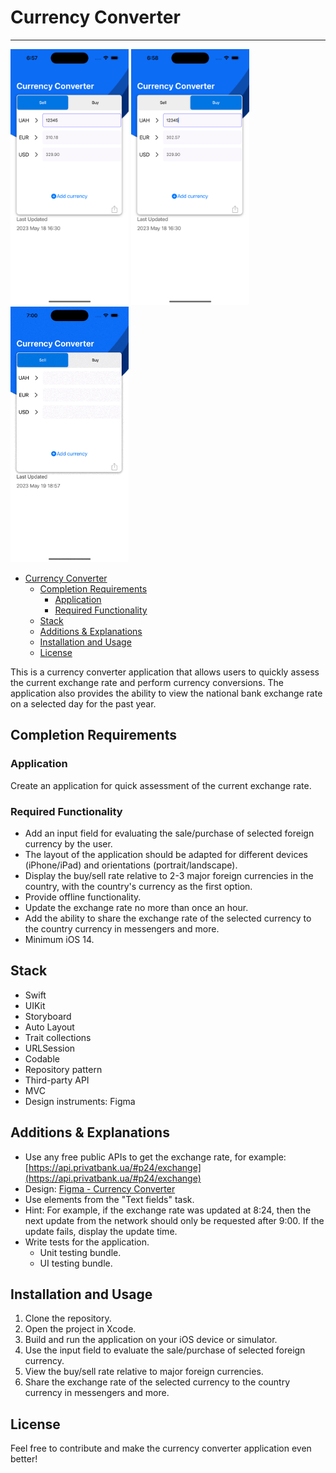 # Currency Converter
-----------------------------------------------------
<p float="left">
<img src="Images/1.png"  width="189" height="409"> 
<img src="Images/2.png"  width="189" height="409"> 
<img src="Images/3.gif"  width="189" height="409"> 
</p>

- [Currency Converter](#currency-converter)
  - [Completion Requirements](#completion-requirements)
    - [Application](#application)
    - [Required Functionality](#required-functionality)
  - [Stack](#stack)
  - [Additions & Explanations](#additions--explanations)
  - [Installation and Usage](#installation-and-usage)
  - [License](#license)

This is a currency converter application that allows users to quickly assess the current exchange rate and perform currency conversions. The application also provides the ability to view the national bank exchange rate on a selected day for the past year.

## Completion Requirements

### Application

Create an application for quick assessment of the current exchange rate.

### Required Functionality

- Add an input field for evaluating the sale/purchase of selected foreign currency by the user.
- The layout of the application should be adapted for different devices (iPhone/iPad) and orientations (portrait/landscape).
- Display the buy/sell rate relative to 2-3 major foreign currencies in the country, with the country's currency as the first option.
- Provide offline functionality.
- Update the exchange rate no more than once an hour.
- Add the ability to share the exchange rate of the selected currency to the country currency in messengers and more.
- Minimum iOS 14.

## Stack

- Swift
- UIKit
- Storyboard
- Auto Layout
- Trait collections
- URLSession
- Codable
- Repository pattern
- Third-party API
- MVC
- Design instruments: Figma

## Additions & Explanations

- Use any free public APIs to get the exchange rate, for example: [https://api.privatbank.ua/#p24/exchange](https://api.privatbank.ua/#p24/exchange)
- Design: [Figma - Currency Converter](https://www.figma.com/file/yt2U4Dg7FNMzmNf3ZVlgJm/Currency-converter)
- Use elements from the "Text fields" task.
- Hint: For example, if the exchange rate was updated at 8:24, then the next update from the network should only be requested after 9:00. If the update fails, display the update time.
- Write tests for the application.
  - Unit testing bundle.
  - UI testing bundle.

## Installation and Usage

1. Clone the repository.
2. Open the project in Xcode.
3. Build and run the application on your iOS device or simulator.
4. Use the input field to evaluate the sale/purchase of selected foreign currency.
5. View the buy/sell rate relative to major foreign currencies.
6. Share the exchange rate of the selected currency to the country currency in messengers and more.

## License

Feel free to contribute and make the currency converter application even better!
